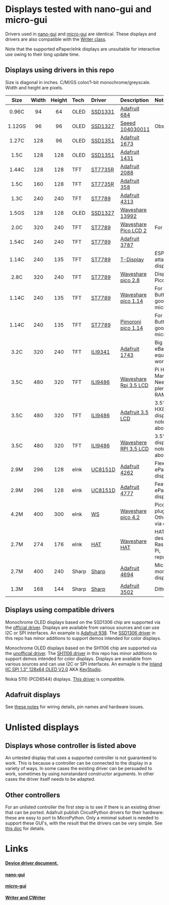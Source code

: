 # Displays tested with nano-gui and micro-gui

Drivers used in [nano-gui](https://github.com/peterhinch/micropython-nano-gui)
and [micro-gui](https://github.com/peterhinch/micropython-micro-gui) are
identical. These displays and drivers are also compatible with the 
[Writer class](https://github.com/peterhinch/micropython-font-to-py/blob/master/writer/WRITER.md).

Note that the supported ePaper/eInk displays are unsuitable for interactive use
owing to their long update time.

## Displays using drivers in this repo

Size is diagonal in inches. C/M/GS color/1-bit monochrome/greyscale.  
Width and height are pixels.  

| Size   | Width | Height | Tech  | Driver        | Description                 | Notes |
|:------:|:-----:|:------:|:------|:--------------|:----------------------------|:------|
| 0.96C  |  94   |   64   | OLED  | [SSD1331][1d] | [Adafruit 684][1m]          |       |
| 1.12GS |  96   |   96   | OLED  | [SSD1327][11d]| [Seeed 104030011][21m]      | Obsolescent. |
| 1.27C  | 128   |   96   | OLED  | [SSD1351][2d] | [Adafruit 1673][2m]         |       |
| 1.5C   | 128   |  128   | OLED  | [SSD1351][2d] | [Adafruit 1431][3m]         |       |
| 1.44C  | 128   |  128   | TFT   | [ST7735R][4d] | [Adafruit 2088][5m]         |       |
| 1.5C   | 160   |  128   | TFT   | [ST7735R][4d] | [Adafruit 358][6m]          |       |
| 1.3C   | 240   |  240   | TFT   | [ST7789][5d]  | [Adafruit 4313][7m]         |       |
| 1.5GS  | 128   |  128   | OLED  | [SSD1327][11d]| [Waveshare 13992][20m]      |       |
| 2.0C   | 320   |  240   | TFT   | [ST7789][5d]  | [Waveshare Pico LCD 2][18m] | For Pi Pico. |
| 1.54C  | 240   |  240   | TFT   | [ST7789][5d]  | [Adafruit 3787][8m]         |       |
| 1.14C  | 240   |  135   | TFT   | [ST7789][5d]  | [T-Display][9m]             | ESP32 with attached display. |
| 2.8C   | 320   |  240   | TFT   | [ST7789][5d]  | [Waveshare pico 2.8][10m]   | Display for Pi Pico. |
| 1.14C  | 240   |  135   | TFT   | [ST7789][5d]  | [Waveshare pico 1.14][11m]  | For Pi Pico. Buttons good for micro-gui. |
| 1.14C  | 240   |  135   | TFT   | [ST7789][5d]  | [Pimoroni pico 1.14][23m]   | For Pi Pico. Buttons good for micro-gui. |
| 3.2C   | 320   |  240   | TFT   | [ILI9341][6d] | [Adafruit 1743][12m]        | Big display. eBay equivalents work here. |
| 3.5C   | 480   |  320   | TFT   | [ILI9486][12d]| [Waveshare Rpi 3.5 LCD][22m]| Pi HAT. Many pixels. Needs plenty of RAM. |
| 3.5C   | 480   |  320   | TFT   | [ILI9486][12d]| [Adafruit 3.5 LCD][24m]     | 3.5" HX8357D display, notes as above. |
| 3.5C   | 480   |  320   | TFT   | [ILI9486][12d]| [Waveshere RPI 3.5 LCD][25m]| 3.5" ILI9488 display, notes as above. |
| 2.9M   | 296   |  128   | eInk  | [UC8151D][7d] | [Adafruit 4262][13m]        | Flexible ePaper display. |
| 2.9M   | 296   |  128   | eInk  | [UC8151D][7d] | [Adafruit 4777][15m]        | FeatherWing ePaper display. |
| 4.2M   | 400   |  300   | eInk  | [WS][10d]     | [Waveshare pico 4.2][19m]   | Pico, Pico W plug in. Other hosts via cable. |
| 2.7M   | 274   |  176   | eInk  | [HAT][8d]     | [Waveshare HAT][14m]        | HAT designed for Raspberry Pi, repurposed. |
| 2.7M   | 400   |  240   | Sharp | [Sharp][9d]   | [Adafruit 4694][16m]        | Micropower monochrome display. |
| 1.3M   | 168   |  144   | Sharp | [Sharp][9d]   | [Adafruit 3502][17m]        | Ditto. |

## Displays using compatible drivers

Monochrome OLED displays based on the SSD1306 chip are supported via the
[official driver][3d]. Displays are available from various sources and can use
I2C or SPI interfaces. An example is [Adafruit 938][4m]. The [SSD1306 driver][14d]
in this repo has minor additions to support demos intended for color displays.

Monochrome OLED displays based on the SH1106 chip are supported via the
[unofficial driver](https://github.com/robert-hh/SH1106). The [SH1106 driver][13d]
in this repo has minor additions to support demos intended for color displays.
Displays are available from various sources and can use I2C or SPI interfaces.
An exmaple is the [Inland IIC SPI 1.3" 128x64 OLED V2.0](https://www.microcenter.com/product/643965/inland-iic-spi-13-128x64-oled-v20-graphic-display-module-for-arduino-uno-r3)
AKA [KeyStudio](https://wiki.keyestudio.com/Ks0056_keyestudio_1.3%22_128x64_OLED_Graphic_Display).


Nokia 5110 (PCD8544) displays. [This driver](https://github.com/mcauser/micropython-pcd8544.git)
is compatible.

## Adafruit displays

See [these notes](./ADAFRUIT.md) for wiring details, pin names and hardware
issues.

# Unlisted displays

## Displays whose controller is listed above

An untested display that uses a supported controller is not guaranteed to work.
This is because a controller can be connected to the display in a variety of
ways. In some cases the existing driver can be persuaded to work, sometimes by
using nonstandard constructor arguments. In other cases the driver itself needs
to be adapted.

## Other controllers

For an unlisted controller the first step is to see if there is an existing
driver that can be ported. Adafruit publish CircuitPython drivers for their
hardware: these are easy to port to MicroPython. Only a minimal subset is
needed to support these GUI's, with the result that the drivers can be very
simple. See [this doc](./DRIVERS.md#7-writing-device-drivers) for details.

# Links

#### [Device driver document.](./DRIVERS.md)

#### [nano-gui](https://github.com/peterhinch/micropython-nano-gui)

#### [micro-gui](https://github.com/peterhinch/micropython-micro-gui)

#### [Writer and CWriter](https://github.com/peterhinch/micropython-font-to-py/blob/master/writer/WRITER.md)

[1d]: https://github.com/peterhinch/micropython-nano-gui/blob/master/DRIVERS.md#22-drivers-for-ssd1331
[2d]: https://github.com/peterhinch/micropython-nano-gui/blob/master/DRIVERS.md#21-drivers-for-ssd1351
[3d]: https://github.com/micropython/micropython/blob/master/drivers/display/ssd1306.py
[4d]: https://github.com/peterhinch/micropython-nano-gui/blob/master/DRIVERS.md#31-drivers-for-st7735r
[5d]: https://github.com/peterhinch/micropython-nano-gui/blob/master/DRIVERS.md#33-drivers-for-st7789
[6d]: https://github.com/peterhinch/micropython-nano-gui/blob/master/DRIVERS.md#32-drivers-for-ili9341
[7d]: https://github.com/peterhinch/micropython-nano-gui/blob/master/DRIVERS.md#51-adafruit-monochrome-eink-displays
[8d]: https://github.com/peterhinch/micropython-nano-gui/blob/master/DRIVERS.md#52-waveshare-eink-display-hat
[9d]: https://github.com/peterhinch/micropython-nano-gui/blob/master/DRIVERS.md#4-drivers-for-sharp-displays
[10d]: https://github.com/peterhinch/micropython-nano-gui/blob/master/DRIVERS.md#53-waveshare-400x300-pi-pico-display
[11d]: https://github.com/peterhinch/micropython-nano-gui/blob/master/DRIVERS.md#23-drivers-for-ssd1327
[12d]: https://github.com/peterhinch/micropython-nano-gui/blob/master/DRIVERS.md#34-driver-for-ili9486
[13d]: https://github.com/peterhinch/micropython-nano-gui/blob/master/drivers/sh1106/sh1106.py
[14d]: https://github.com/peterhinch/micropython-nano-gui/blob/master/drivers/ssd1306/ssd1306.py

[1m]: https://www.adafruit.com/product/684
[2m]: https://www.adafruit.com/product/1673
[3m]: https://www.adafruit.com/product/1431
[4m]: https://www.adafruit.com/product/938
[5m]: https://www.adafruit.com/product/2088
[6m]: https://www.adafruit.com/product/358
[7m]: https://www.adafruit.com/product/4313
[8m]: https://www.adafruit.com/product/3787
[9m]: http://www.lilygo.cn/prod_view.aspx?TypeId=50033&Id=1126&FId=t3%3a50033%3a3&msclkid=b46a3d0ecf7d11ec88e6ae013d02d194
[10m]: https://www.waveshare.com/Pico-ResTouch-LCD-2.8.htm
[11m]: https://www.waveshare.com/pico-lcd-1.14.htm
[12m]: https://www.adafruit.com/product/1743
[13m]: https://www.adafruit.com/product/4262
[14m]: https://www.waveshare.com/wiki/2.7inch_e-Paper_HAT
[15m]: https://www.adafruit.com/product/4777
[16m]: https://www.adafruit.com/product/4694
[17m]: https://www.adafruit.com/product/3502
[18m]: https://www.waveshare.com/wiki/Pico-LCD-2
[19m]: https://thepihut.com/collections/epaper-displays-for-raspberry-pi/products/4-2-e-paper-display-module-for-raspberry-pi-pico-black-white-400x300
[20m]: https://www.waveshare.com/product/ai/displays/oled/1.5inch-oled-module.htm?___SID=U
[21m]: https://www.seeedstudio.com/Grove-OLED-Display-1-12.html?queryID=080778ddd8f54df96ca0e016af616327&objectID=1763&indexName=bazaar_retailer_products
[22m]: https://www.waveshare.com/product/3.5inch-rpi-lcd-a.htm
[23m]: https://shop.pimoroni.com/products/pico-display-pack?variant=32368664215635
[24m]: https://www.adafruit.com/product/2050
[25m]: https://www.waveshare.com/wiki/Pico-ResTouch-LCD-3.5

